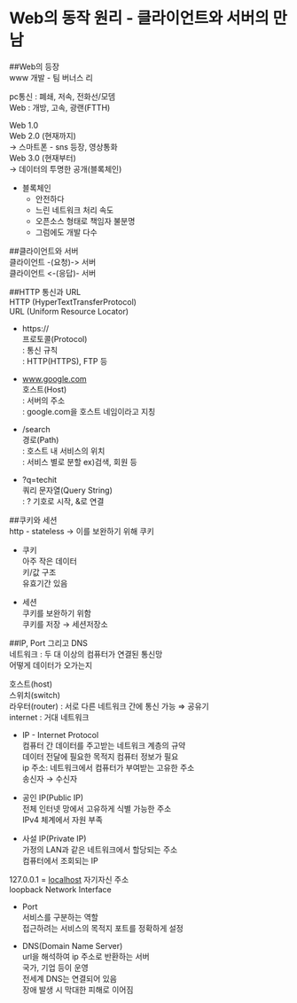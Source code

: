 # Web의 동작 원리 - 클라이언트와 서버의 만남
  
##Web의 등장  
www 개발 - 팀 버너스 리  
  
pc통신 : 폐쇄, 저속, 전화선/모뎀   
Web : 개방, 고속, 광랜(FTTH)  
  
Web 1.0  
Web 2.0 (현재까지)  
→ 스마트폰 - sns 등장, 영상통화  
Web 3.0 (현재부터)  
→ 데이터의 투명한 공개(블록체인)  
  
- 블록체인  
    - 안전하다  
    - 느린 네트워크 처리 속도  
    - 오픈소스 형태로 책임자 불분명  
    - 그럼에도 개발 다수  
  
##클라이언트와 서버  
클라이언트 -(요청)-> 서버  
클라이언트 <-(응답)- 서버  
  
##HTTP 통신과 URL  
HTTP (HyperTextTransferProtocol)  
URL (Uniform Resource Locator)  
  
- https://  
    프로토콜(Protocol)  
    : 통신 규칙  
    : HTTP(HTTPS), FTP 등  
  
- www.google.com  
    호스트(Host)  
    : 서버의 주소  
    : google.com을 호스트 네임이라고 지칭  
  
- /search  
    경로(Path)  
    : 호스트 내 서비스의 위치  
    : 서비스 별로 분할 ex)검색, 회원 등  
  
- ?q=techit  
    쿼리 문자열(Query String)  
    : ? 기호로 시작, &로 연결  
  
##쿠키와 세션  
http - stateless → 이를 보완하기 위해 쿠키  
  
- 쿠키   
    아주 작은 데이터  
    키/값 구조  
    유효기간 있음  
  
- 세션  
    쿠키를 보완하기 위함  
    쿠키를 저장 → 세션저장소  
  
##IP, Port 그리고 DNS  
네트워크 : 두 대 이상의 컴퓨터가 연결된 통신망  
어떻게 데이터가 오가는지  
  
호스트(host)  
스위치(switch)  
라우터(router) : 서로 다른 네트워크 간에 통신 가능 ⇒ 공유기  
internet : 거대 네트워크  
  
- IP - Internet Protocol  
    컴퓨터 간 데이터를 주고받는 네트워크 계층의 규약  
    데이터 전달에 필요한 목적지 컴퓨터 정보가 필요  
    ip 주소: 네트워크에서 컴퓨터가 부여받는 고유한 주소  
    송신자 → 수신자  
  
- 공인 IP(Public IP)  
    전체 인터넷 망에서 고유하게 식별 가능한 주소  
    IPv4 체계에서 자원 부족  
      
- 사설 IP(Private IP)  
    가정의 LAN과 같은 네트워크에서 할당되는 주소  
    컴퓨터에서 조회되는 IP  
  
127.0.0.1 = [localhost](http://localhost) 자기자신 주소  
loopback Network Interface  
  
- Port  
    서비스를 구분하는 역할  
    접근하려는 서비스의 목적지 포트를 정확하게 설정  
      
- DNS(Domain Name Server)  
    url을 해석하여 ip 주소로 반환하는 서버  
    국가, 기업 등이 운영  
    전세계 DNS는 연결되어 있음  
    장애 발생 시 막대한 피해로 이어짐  